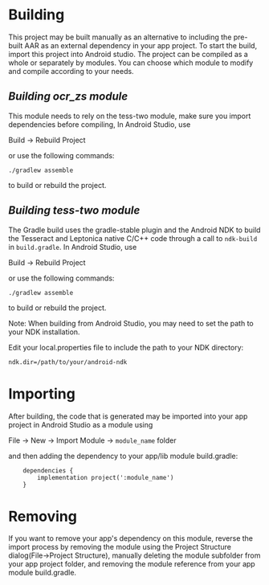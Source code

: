 # Building

This project may be built manually as an alternative to including the pre-built
AAR as an external dependency in your app project. To start the build, import this
project into Android studio. The project can be compiled as a whole or separately
by modules. You can choose which module to modify and compile according to your needs.

## _Building ocr_zs module_

This module needs to rely on the tess-two module, make sure you import dependencies
before compiling, In Android Studio, use

Build -> Rebuild Project

or use the following commands:

    ./gradlew assemble

to build or rebuild the project.

## _Building tess-two module_

The Gradle build uses the gradle-stable plugin and the Android NDK to
build the Tesseract and Leptonica native C/C++ code through a call to
`ndk-build` in `build.gradle`. In Android Studio, use

Build -> Rebuild Project

or use the following commands:

    ./gradlew assemble

to build or rebuild the project.

Note: When building from Android Studio, you may need to set the path to your NDK installation.

Edit your local.properties file to include the path to your NDK directory:

    ndk.dir=/path/to/your/android-ndk


# Importing

After building, the code that is generated may be imported into your app
project in Android Studio as a module using

File -> New -> Import Module -> `module_name` folder

and then adding the dependency to your app/lib module build.gradle:

        dependencies {
            implementation project(':module_name')
        }

# Removing

If you want to remove your app's dependency on this module, reverse
the import process by removing the module using the Project Structure dialog(File->Project Structure),
manually deleting the module subfolder from your app project folder, and removing the module reference
from your app module build.gradle.